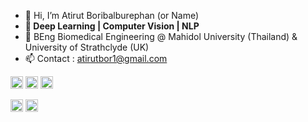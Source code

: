 <!---
NameAtirut/NameAtirut is a ✨ special ✨ repository because its `README.md` (this file) appears on your GitHub profile.
You can click the Preview link to take a look at your changes.
--->


- 👋 Hi, I’m Atirut Boribalburephan (or Name)
- **🤖 Deep Learning | Computer Vision | NLP**
- 🌱 BEng Biomedical Engineering @ Mahidol University (Thailand) & University of Strathclyde (UK)
- 📫 Contact : atirutbor1@gmail.com

<code><img height="20" src="https://img.shields.io/badge/python-3670A0?style=for-the-badge&logo=python&logoColor=ffdd54"></code>
<code><img height="20" src="https://img.shields.io/badge/TensorFlow-FF6F00.svg?style=for-the-badge&logo=TensorFlow&logoColor=white"></code>
<code><img height="20" src="https://uptime-storage.s3.amazonaws.com/logos/d32f5c39b694f3e64d29fc2c9b988cdd.png"></code>

<code><img height="20" src="https://img.shields.io/badge/PyTorch-EE4C2C.svg?style=for-the-badge&logo=PyTorch&logoColor=white"></code>
<code><img height="20" src="https://img.shields.io/badge/PyTorch%20Lightning-792EE5.svg?style=for-the-badge&logo=PyTorch-Lightning&logoColor=white"></code>


